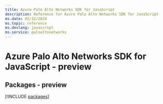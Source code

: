 ```yaml
---
title: Azure Palo Alto Networks SDK for JavaScript
description: Reference for Azure Palo Alto Networks SDK for JavaScript
ms.date: 02/12/2024
ms.topic: reference
ms.devlang: javascript
ms.service: paloaltonetworks
---
```

# Azure Palo Alto Networks SDK for JavaScript - preview
## Packages - preview
[!INCLUDE [packages](palo-alto-networks-index.md)]